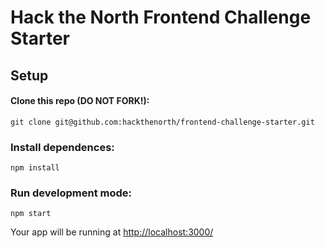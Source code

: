 # Hack the North Frontend Challenge Starter

## Setup

#### Clone this repo (DO NOT FORK!):

```
git clone git@github.com:hackthenorth/frontend-challenge-starter.git
```

### Install dependences:

```
npm install
```

### Run development mode:

```
npm start 
```

Your app will be running at [http://localhost:3000/](http://localhost:3000/)
